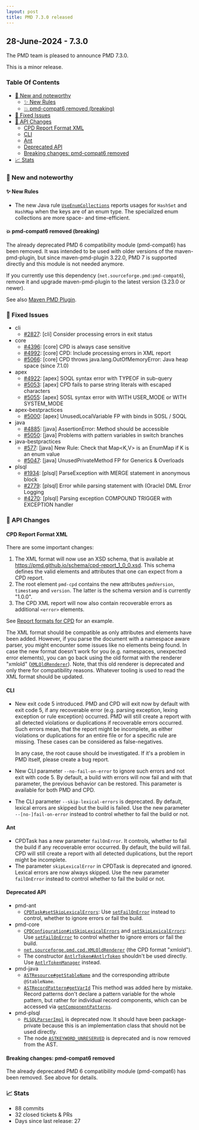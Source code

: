 ```yaml
---
layout: post
title: PMD 7.3.0 released
---
```




## 28-June-2024 - 7.3.0

The PMD team is pleased to announce PMD 7.3.0.

This is a minor release.

### Table Of Contents

* [🚀 New and noteworthy](#new-and-noteworthy)
    * [✨ New Rules](#new-rules)
    * [💥 pmd-compat6 removed (breaking)](#pmd-compat6-removed-breaking)
* [🐛 Fixed Issues](#fixed-issues)
* [🚨 API Changes](#api-changes)
    * [CPD Report Format XML](#cpd-report-format-xml)
    * [CLI](#cli)
    * [Ant](#ant)
    * [Deprecated API](#deprecated-api)
    * [Breaking changes: pmd-compat6 removed](#breaking-changes-pmd-compat6-removed)
* [📈 Stats](#stats)

### 🚀 New and noteworthy

#### ✨ New Rules

* The new Java rule [`UseEnumCollections`](https://docs.pmd-code.org/pmd-doc-7.3.0/pmd_rules_java_bestpractices.html#useenumcollections) reports usages for `HashSet` and `HashMap`
  when the keys are of an enum type. The specialized enum collections are more space- and time-efficient.

#### 💥 pmd-compat6 removed (breaking)

The already deprecated PMD 6 compatibility module (pmd-compat6) has been removed. It was intended to be used with
older versions of the maven-pmd-plugin, but since maven-pmd-plugin 3.22.0, PMD 7 is supported directly and this
module is not needed anymore.

If you currently use this dependency (`net.sourceforge.pmd:pmd-compat6`), remove it and upgrade maven-pmd-plugin
to the latest version (3.23.0 or newer).

See also [Maven PMD Plugin](https://docs.pmd-code.org/pmd-doc-7.3.0/pmd_userdocs_tools_maven.html).

### 🐛 Fixed Issues

* cli
  * [#2827](https://github.com/pmd/pmd/issues/2827): \[cli] Consider processing errors in exit status
* core
  * [#4396](https://github.com/pmd/pmd/issues/4396): \[core] CPD is always case sensitive
  * [#4992](https://github.com/pmd/pmd/pull/4992): \[core] CPD: Include processing errors in XML report
  * [#5066](https://github.com/pmd/pmd/issues/5066): \[core] CPD throws java.lang.OutOfMemoryError: Java heap space (since 7.1.0)
* apex
  * [#4922](https://github.com/pmd/pmd/issues/4922): \[apex] SOQL syntax error with TYPEOF in sub-query
  * [#5053](https://github.com/pmd/pmd/issues/5053): \[apex] CPD fails to parse string literals with escaped characters
  * [#5055](https://github.com/pmd/pmd/issues/5055): \[apex] SOSL syntax error with WITH USER_MODE or WITH SYSTEM_MODE
* apex-bestpractices
  * [#5000](https://github.com/pmd/pmd/issues/5000): \[apex] UnusedLocalVariable FP with binds in SOSL / SOQL
* java
  * [#4885](https://github.com/pmd/pmd/issues/4885): \[java] AssertionError: Method should be accessible
  * [#5050](https://github.com/pmd/pmd/issues/5050): \[java] Problems with pattern variables in switch branches
* java-bestpractices
  * [#577](https://github.com/pmd/pmd/issues/577): \[java] New Rule: Check that Map<K,V> is an EnumMap if K is an enum value
  * [#5047](https://github.com/pmd/pmd/issues/5047): \[java] UnusedPrivateMethod FP for Generics & Overloads
* plsql
  * [#1934](https://github.com/pmd/pmd/issues/1934): \[plsql] ParseException with MERGE statement in anonymous block
  * [#2779](https://github.com/pmd/pmd/issues/2779): \[plsql] Error while parsing statement with (Oracle) DML Error Logging
  * [#4270](https://github.com/pmd/pmd/issues/4270): \[plsql] Parsing exception COMPOUND TRIGGER with EXCEPTION handler

### 🚨 API Changes

#### CPD Report Format XML

There are some important changes:

1. The XML format will now use an XSD schema, that is available at <https://pmd.github.io/schema/cpd-report_1_0_0.xsd>.
   This schema defines the valid elements and attributes that one can expect from a CPD report.
2. The root element `pmd-cpd` contains the new attributes `pmdVersion`, `timestamp` and `version`. The latter is
   the schema version and is currently "1.0.0".
3. The CPD XML report will now also contain recoverable errors as additional `<error>` elements.

See [Report formats for CPD](pmd_userdocs_cpd_report_formats.html#xml) for an example.

The XML format should be compatible as only attributes and elements have been added. However, if you parse
the document with a namespace aware parser, you might encounter some issues like no elements being found.
In case the new format doesn't work for you (e.g. namespaces, unexpected error elements), you can
go back using the old format with the renderer "xmlold" (<a href="https://docs.pmd-code.org/apidocs/pmd-core/7.3.0/net/sourceforge/pmd/cpd/XMLOldRenderer.html#"><code>XMLOldRenderer</code></a>). Note, that
this old renderer is deprecated and only there for compatibility reasons. Whatever tooling is used to
read the XML format should be updated.

#### CLI

* New exit code 5 introduced. PMD and CPD will exit now by default with exit code 5, if any recoverable error
  (e.g. parsing exception, lexing exception or rule exception) occurred. PMD will still create a report with
  all detected violations or duplications if recoverable errors occurred. Such errors mean, that the report
  might be incomplete, as either violations or duplications for an entire file or for a specific rule are missing.
  These cases can be considered as false-negatives.

  In any case, the root cause should be investigated. If it's a problem in PMD itself, please create a bug report.

* New CLI parameter `--no-fail-on-error` to ignore such errors and not exit with code 5. By default,
  a build with errors will now fail and with that parameter, the previous behavior can be restored.
  This parameter is available for both PMD and CPD.

* The CLI parameter `--skip-lexical-errors` is deprecated. By default, lexical errors are skipped but the
  build is failed. Use the new parameter `--[no-]fail-on-error` instead to control whether to fail the build or not.

#### Ant

* CPDTask has a new parameter `failOnError`. It controls, whether to fail the build if any recoverable error occurred.
  By default, the build will fail. CPD will still create a report with all detected duplications, but the report might
  be incomplete.
* The parameter `skipLexicalError` in CPDTask is deprecated and ignored. Lexical errors are now always skipped.
  Use the new parameter `failOnError` instead to control whether to fail the build or not.

#### Deprecated API

* pmd-ant
  * <a href="https://docs.pmd-code.org/apidocs/pmd-ant/7.3.0/net/sourceforge/pmd/ant/CPDTask.html#setSkipLexicalErrors(boolean)"><code>CPDTask#setSkipLexicalErrors</code></a>: Use <a href="https://docs.pmd-code.org/apidocs/pmd-ant/7.3.0/net/sourceforge/pmd/ant/CPDTask.html#setFailOnError(boolean)"><code>setFailOnError</code></a>
  instead to control, whether to ignore errors or fail the build.
* pmd-core
  * <a href="https://docs.pmd-code.org/apidocs/pmd-core/7.3.0/net/sourceforge/pmd/cpd/CPDConfiguration.html#isSkipLexicalErrors()"><code>CPDConfiguration#isSkipLexicalErrors</code></a> and <a href="https://docs.pmd-code.org/apidocs/pmd-core/7.3.0/net/sourceforge/pmd/cpd/CPDConfiguration.html#setSkipLexicalErrors(boolean)"><code>setSkipLexicalErrors</code></a>:
  Use <a href="https://docs.pmd-code.org/apidocs/pmd-core/7.3.0/net/sourceforge/pmd/AbstractConfiguration.html#setFailOnError(boolean)"><code>setFailOnError</code></a> to control whether to ignore errors or fail the build.
  * <a href="https://docs.pmd-code.org/apidocs/pmd-core/7.3.0/net/sourceforge/pmd/cpd/XMLOldRenderer.html#"><code>net.sourceforge.pmd.cpd.XMLOldRenderer</code></a> (the CPD format "xmlold").
  * The constructor
    <a href="https://docs.pmd-code.org/apidocs/pmd-core/7.3.0/net/sourceforge/pmd/lang/ast/impl/antlr4/AntlrToken.html#AntlrToken(org.antlr.v4.runtime.Token,net.sourceforge.pmd.lang.ast.impl.antlr4.AntlrToken,net.sourceforge.pmd.lang.document.TextDocument)"><code>AntlrToken#AntlrToken</code></a>
    shouldn't be used directly. Use <a href="https://docs.pmd-code.org/apidocs/pmd-core/7.3.0/net/sourceforge/pmd/lang/ast/impl/antlr4/AntlrTokenManager.html#"><code>AntlrTokenManager</code></a> instead.
* pmd-java
  * <a href="https://docs.pmd-code.org/apidocs/pmd-java/7.3.0/net/sourceforge/pmd/lang/java/ast/ASTResource.html#getStableName()"><code>ASTResource#getStableName</code></a> and the corresponding attribute `@StableName`.
  * <a href="https://docs.pmd-code.org/apidocs/pmd-java/7.3.0/net/sourceforge/pmd/lang/java/ast/ASTRecordPattern.html#getVarId()"><code>ASTRecordPattern#getVarId</code></a> This method was added here by mistake. Record
    patterns don't declare a pattern variable for the whole pattern, but rather for individual record
    components, which can be accessed via <a href="https://docs.pmd-code.org/apidocs/pmd-java/7.3.0/net/sourceforge/pmd/lang/java/ast/ASTRecordPattern.html#getComponentPatterns()"><code>getComponentPatterns</code></a>.
* pmd-plsql
  * <a href="https://docs.pmd-code.org/apidocs/pmd-plsql/7.3.0/net/sourceforge/pmd/lang/plsql/ast/PLSQLParserImpl.html#"><code>PLSQLParserImpl</code></a> is deprecated now. It should have been package-private
    because this is an implementation class that should not be used directly.
  * The node <a href="https://docs.pmd-code.org/apidocs/pmd-plsql/7.3.0/net/sourceforge/pmd/lang/plsql/ast/ASTKEYWORD_UNRESERVED.html#"><code>ASTKEYWORD_UNRESERVED</code></a> is deprecated and is now removed from the AST.

#### Breaking changes: pmd-compat6 removed

The already deprecated PMD 6 compatibility module (pmd-compat6) has been removed.
See above for details.

### 📈 Stats
* 88 commits
* 32 closed tickets & PRs
* Days since last release: 27
